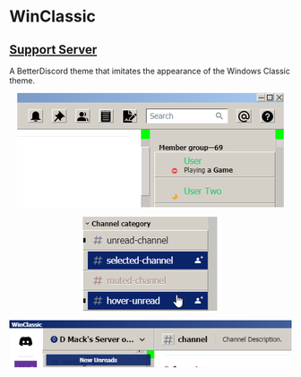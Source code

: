 [dmackserv]: https://discord.gg/4GJvzEp
# WinClassic
## [Support Server][dmackserv]<br>
A BetterDiscord theme that imitates the appearance of the Windows Classic theme.

<p align="center"><img src="./01.png" alt="WinClassic Example"></p>
<p align="center"><img src="./02.png" alt="WinClassic Example"></p>
<p align="center"><img src="./03.png" alt="WinClassic Example"></p>
